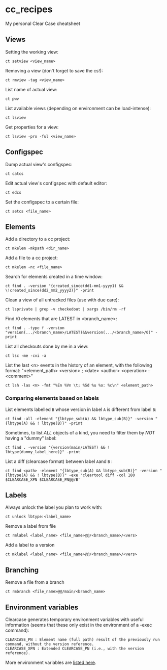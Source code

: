 # cc_recipes
My personal Clear Case cheatsheet

## Views
Setting the working view:

    ct setview <view_name>

Removing a view (don't forget to save the cs!):

    ct rmview -tag <view_name>
    
List name of actual view:

    ct pwv
    
List available views (depending on environment can be load-intense):

    ct lsview
    
Get properties for a view:

    ct lsview -pro -ful <view_name>

## Configspec
Dump actual view's configspec:

    ct catcs
    
Edit actual view's configspec with default editor:

    ct edcs
    
Set the configspec to a certain file:

    ct setcs <file_name>

## Elements
Add a directory to a cc project:

    ct mkelem -mkpath <dir_name>
    
Add a file to a cc project:

    ct mkelem -nc <file_name>
    
Search for elements created in a time window:

    ct find . -version "{created_since(dd1-mm1-yyyy1) && \!created_since(dd2_mm2_yyyy2)}" -print
    
Clean a view of all untracked files (use with due care):

    ct lsprivate | grep -v checkedout | xargs /bin/rm -rf
    
Find /0 elements that are LATEST in <branch_name>:

    ct find . -type f -version "version(.../<branch_name>/LATEST)&&version(.../<branch_name>/0)" -print
    
List all checkouts done by me in a view:

    ct lsc -me -cvi -a
    
List the last \<n\> events in the history of an element, with the following format:
"\<element_path\> \<version\> ; \<date\> \<author\> \<operation\> : \<comment\>"
	
    ct lsh -las <n> -fmt "%En %Vn \t; %Sd %u %o: %c\n" <element_path>
   

### Comparing elements based on labels

List elements labelled `B` whose version in label `A` is different from label `B`:

	ct find -all -element "{lbtype_sub(A) && lbtype_sub(B)}" -version "{lbtype(A) && ! lbtype(B)}" -print
	
Sometimes, to list *ALL* objects of a kind, you need to filter them by *NOT* having a "dummy" label:

    ct find . -version "{version(main/LATEST) && ! lbtype(dummy_label_here)}" -print
    
List a diff (clearcase format) between label `A`and `B` :

    ct find <path> -element "{lbtype_sub(A) && lbtype_sub(B)}" -version "{lbtype(A) && ! lbtype(B)}" -exe 'cleartool diff -col 180 $CLEARCASE_XPN $CLEARCASE_PN@@/B'

## Labels
Always unlock the label you plan to work with:
    
    ct unlock lbtype:<label_name>

Remove a label from file

    ct rmlabel <label_name> <file_name>@@/<branch_name>/<vers>
    
Add a label to a version

    ct mklabel <label_name> <file_name>@@/<branch_name>/<vers>
    
## Branching
Remove a file from a branch

    ct rmbranch <file_name>@@/main/<branch_name>
    
## Environment variables
Clearcase generates temporary environment variables with useful information (seems that these only exist in the environment of a -exec command):

    CLEARCASE_PN : Element name (full path) result of the previously run command, without the version reference.
    CLEARCASE_XPN : Extended CLEARCASE_PN (i.e., with the version reference).

More environment variables are [listed here](https://mahantheshkn.blogspot.com/2010/04/clearcase-environment-variables-that.html "Clearcase Technical blog").
    
